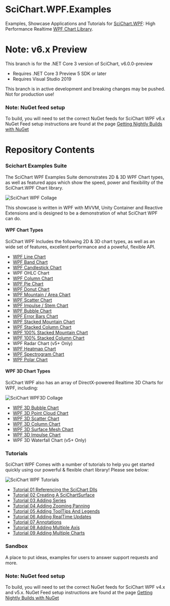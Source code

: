 # SciChart.WPF.Examples

Examples, Showcase Applications and Tutorials for [SciChart.WPF](https://www.scichart.com): High Performance Realtime [WPF Chart Library](https://www.scichart.com/wpf-chart-features). 

# Note: v6.x Preview

This branch is for the .NET Core 3 version of SciChart, v6.0.0-preview 

* Requires .NET Core 3 Preview 5 SDK or later
* Requires Visual Studio 2019 

This branch is in active development and breaking changes may be pushed. Not for production use! 

### Note: NuGet feed setup

To build, you will need to set the correct NuGet feeds for SciChart WPF v6.x
NuGet Feed setup instructions are found at the page [Getting Nightly Builds with NuGet](http://support.scichart.com/index.php?/Knowledgebase/Article/View/17232/37/getting-nightly-builds-with-nuget)

# Repository Contents

### Scichart Examples Suite

The SciChart WPF Examples Suite demonstrates 2D & 3D WPF Chart types, as well as featured apps which show the speed, power and flexibility of the SciChart.WPF Chart library. 

![SciChart WPF Collage](https://www.scichart.com/wp-content/uploads/2016/01/SciChart-WPF-Chart-Features-Collage-sml.png)

This showcase is written in WPF with MVVM, Unity Container and Reactive Extensions and is designed to be a demonstration of what SciChart WPF can do. 

#### WPF Chart Types 

SciChart WPF Includes the following 2D & 3D chart types, as well as an wide set of features, excellent performance and a poweful, flexible API.

* [WPF Line Chart](https://www.scichart.com/wpf-chart-example-line-chart)
* [WPF Band Chart](https://www.scichart.com/wpf-chart-example-band-series-chart)
* [WPF Candlestick Chart](https://www.scichart.com/wpf-chart-example-candlestick-chart)
* WPF OHLC Chart 
* [WPF Column Chart](https://www.scichart.com/wpf-chart-example-column-chart)
* [WPF Pie Chart](https://www.scichart.com/wpf-pie-chart-example/)
* [WPF Donut Chart](https://www.scichart.com/wpf-donut-chart-example/)
* [WPF Mountain / Area Chart](https://www.scichart.com/wpf-chart-example-mountain-chart)
* [WPF Scatter Chart](https://www.scichart.com/wpf-chart-example-scatter-chart)
* [WPF Impulse / Stem Chart](https://www.scichart.com/wpf-chart-example-impulse-(stem)-chart)
* [WPF Bubble Chart](https://www.scichart.com/wpf-chart-example-bubble-chart)
* [WPF Error Bars Chart](https://www.scichart.com/wpf-chart-example-error-bars)
* [WPF Stacked Mountain Chart](https://www.scichart.com/wpf-chart-example-stacked-mountain-chart)
* [WPF Stacked Column Chart](https://www.scichart.com/wpf-chart-example-stacked-column-chart)
* [WPF 100% Stacked Mountain Chart](https://www.scichart.com/wpf-chart-example-dashboard-style-charts)
* [WPF 100% Stacked Column Chart](https://www.scichart.com/wpf-chart-example-dashboard-style-charts)
* WPF Radar Chart (v5+ Only)
* [WPF Heatmap Chart](https://www.scichart.com/wpf-chart-example-heatmap-chart)
* [WPF Spectrogram Chart](https://www.scichart.com/wpf-chart-example-spectrogram-demo-chart)
* [WPF Polar Chart](https://www.scichart.com/wpf-chart-example-polar-chart)

#### WPF 3D Chart Types

SciChart WPF also has an array of DirectX-powered Realtime 3D Charts for WPF, including:

![SciChart WPF3D Collage](https://www.scichart.com/wp-content/uploads/2017/03/3d-charts-dash.jpg)

* [WPF 3D Bubble Chart](https://www.scichart.com/wpf-3d-chart-example-simple-bubble-3d-chart)
* [WPF 3D Point Cloud Chart](https://www.scichart.com/wpf-3d-chart-example-simple-point-cloud-3d-chart)
* [WPF 3D Scatter Chart](https://www.scichart.com/wpf-3d-chart-example-simple-scatter-chart-3d)
* [WPF 3D Column Chart](https://www.scichart.com/wpf-3d-chart-example-uniform-column-3d)
* [WPF 3D Surface Mesh Chart](https://www.scichart.com/wpf-3d-chart-example-simple-uniform-mesh-3d-chart)
* [WPF 3D Impulse Chart](https://www.scichart.com/wpf-3d-chart-example-uniform-impulse-series-3d)
* WPF 3D Waterfall Chart (v5+ Only)

### Tutorials 

SciChart WPF Comes with a number of tutorials to help you get started quickly using our powerful & flexible chart library! Please see below:

![SciChart WPF Tutorials](https://www.scichart.com/wp-content/uploads/2012/06/scichart-tutorials-thumb.png)

* [Tutorial 01 Referencing the SciChart Dlls](https://www.scichart.com/documentation/v4.x/webframe.html#Tutorial%2001%20-%20Referencing%20SciChart%20DLLs.html)
* [Tutorial 02 Creating A SciChartSurface](https://www.scichart.com/documentation/v4.x/webframe.html#Tutorial%2002%20-%20Creating%20a%20SciChartSurface.html)
* [Tutorial 03 Adding Series](https://www.scichart.com/documentation/v4.x/webframe.html#Tutorial%2003%20-%20Adding%20Series%20to%20a%20Chart.html)
* [Tutorial 04 Adding Zooming Panning](https://www.scichart.com/documentation/v4.x/webframe.html#Tutorial%2004%20-%20Adding%20Zooming,%20Panning%20Behavior.html)
* [Tutorial 05 Adding ToolTips And Legends](https://www.scichart.com/documentation/v4.x/webframe.html#Tutorial%2004%20-%20Adding%20Zooming,%20Panning%20Behavior.html)
* [Tutorial 06 Adding RealTime Updates](https://www.scichart.com/documentation/v4.x/webframe.html#Tutorial%2006%20-%20Adding%20Realtime%20Updates.html)
* [Tutorial 07 Annotations](https://www.scichart.com/documentation/v4.x/webframe.html#Tutorial%2007%20-%20Adding%20Annotations.html)
* [Tutorial 08 Adding Multiple Axis](https://www.scichart.com/documentation/v4.x/webframe.html#Tutorial%2008%20-%20Adding%20Multiple%20Axis.html)
* [Tutorial 09 Adding Multiple Charts](https://www.scichart.com/documentation/v4.x/webframe.html#Tutorial%2009%20-%20Linking%20Multiple%20Charts.html)

### Sandbox 

A place to put ideas, examples for users to answer support requests and more. 

### Note: NuGet feed setup

To build, you will need to set the correct NuGet feeds for SciChart WPF v4.x and v5.x. 
NuGet Feed setup instructions are found at the page [Getting Nightly Builds with NuGet](http://support.scichart.com/index.php?/Knowledgebase/Article/View/17232/37/getting-nightly-builds-with-nuget)
